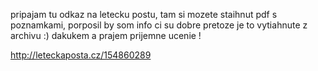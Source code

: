 pripajam tu odkaz na letecku postu, tam si mozete staihnut pdf s poznamkami, porposil by som info ci su dobre pretoze je to vytiahnute z archivu :) dakukem a prajem prijemne ucenie ! 

http://leteckaposta.cz/154860289 